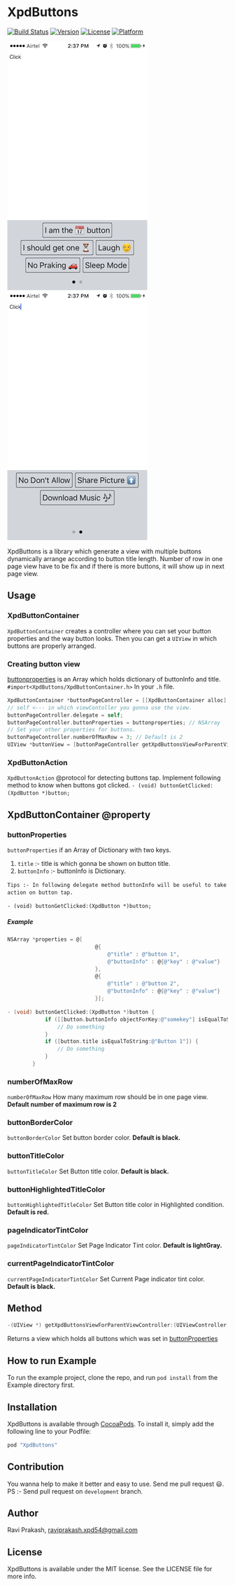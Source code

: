 # XpdButtons

[![Build Status](https://travis-ci.org/xpd54/XpdButtons.svg?branch=master)](https://travis-ci.org/xpd54/XpdButtons)
[![Version](https://img.shields.io/cocoapods/v/XpdButtons.svg?style=flat)](http://cocoapods.org/pods/XpdButtons)
[![License](https://img.shields.io/cocoapods/l/XpdButtons.svg?style=flat)](http://cocoapods.org/pods/XpdButtons)
[![Platform](https://img.shields.io/cocoapods/p/XpdButtons.svg?style=flat)](http://cocoapods.org/pods/XpdButtons)

![firstScreen](./Example/Screenshots/screenshots_1.png)
![firstScreen](./Example/Screenshots/screenshots_2.png)

XpdButtons is a library which generate a view with multiple buttons dynamically arrange according to button title length. Number of row in one page view have to be fix and if there is more buttons, it will show up in next page view.

## Usage
### XpdButtonContainer
`XpdButtonContainer` creates a controller where you can set your button properties and the way button looks. Then you can get a `UIView` in which buttons are properly arranged.

### Creating button view
[buttonproperties](https://github.com/xpd54/XpdButtons#buttonproperties) is an Array which holds dictionary of buttonInfo and title.
`#import<XpdButtons/XpdButtonContainer.h>` In your `.h` file.

```objective-c
XpdButtonContainer *buttonPageController = [[XpdButtonContainer alloc] init];
// self <--- in which viewContoller you gonna use the view.
buttonPageController.delegate = self;
buttonPageController.buttonProperties = buttonproperties; // NSArray
// Set your other properties for buttons.
buttonPageController.numberOfMaxRow = 3; // Default is 2
UIView *buttonView = [buttonPageController getXpdButtonsViewForParentViewController:self];
```
### XpdButtonAction
`XpdButtonAction` @protocol for detecting buttons tap.
Implement following method to know when buttons got clicked. 
`- (void) buttonGetClicked:(XpdButton *)button;`

## XpdButtonContainer @property
### buttonProperties
`buttonProperties` if an Array of Dictionary with two keys.

1. `title` :- title is which gonna be shown on button title.
2. `buttonInfo` :- buttonInfo is Dictionary.

`Tips :- In following delegate method buttonInfo will be useful to take action on button tap.`

`- (void) buttonGetClicked:(XpdButton *)button;`

##### Example

```objective-c
NSArray *properties = @[
                            @{
                                @"title" : @"button 1",
                                @"buttonInfo" : @{@"key" : @"value"}
                            },
                            @{
                                @"title" : @"button 2",
                                @"buttonInfo" : @{@"key" : @"value"}
                            }];
```

```objective-c
- (void) buttonGetClicked:(XpdButton *)button {
            if ([[button.buttonInfo objectForKey:@"somekey"] isEqualToString:@"somevalue"]) {
                // Do something
            }
            if ([button.title isEqualToString:@"Button 1"]) {
                // Do something
            }                                           
        }
```

### numberOfMaxRow
`numberOfMaxRow` How many maximum row should be in one page view. **Default number of maximum row is 2**

### buttonBorderColor
`buttonBorderColor` Set button border color. **Default is black.**

### buttonTitleColor
`buttonTitleColor` Set Button title color. **Default is black.**

### buttonHighlightedTitleColor
`buttonHighlightedTitleColor` Set Button title color in Highlighted condition. **Default is red.**

### pageIndicatorTintColor
`pageIndicatorTintColor` Set Page Indicator Tint color. **Default is lightGray.**

### currentPageIndicatorTintColor
`currentPageIndicatorTintColor` Set Current Page indicator tint color. **Default is black.**

## Method
```objective-c 
-(UIView *) getXpdButtonsViewForParentViewController:(UIViewController *)parent;
```
Returns a view which holds all buttons which was set in [buttonProperties](https://github.com/xpd54/XpdButtons#buttonproperties)


## How to run Example

To run the example project, clone the repo, and run `pod install` from the Example directory first.

## Installation

XpdButtons is available through [CocoaPods](http://cocoapods.org). To install
it, simply add the following line to your Podfile:

```ruby
pod "XpdButtons"
```
## Contribution
You wanna help to make it better and easy to use. Send me pull request 😃.
PS :- Send pull request on `development` branch.
## Author

Ravi Prakash, raviprakash.xpd54@gmail.com

## License

XpdButtons is available under the MIT license. See the LICENSE file for more info.
